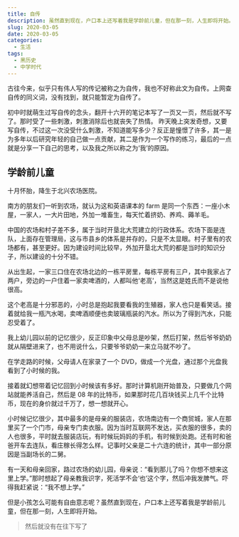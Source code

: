 ```yaml
---
title: 自传
description: 虽然直到现在，户口本上还写着我是学龄前儿童，但在那一刻，人生即将开始。
slug: 2020-03-05
date: 2020-03-05
categories:
  - 生活
tags:
  - 黑历史
  - 中学时代
---
```


古往今来，似乎只有伟人写的传记被称之为自传，我也不好称此文为自传。上网查自传的同义词，没有找到，就只能暂定为自传了。

初中时就萌生过写自传的念头，翻开十六开的笔记本写了一页又一页，然后就不写了。那时受了一些刺激，刺激消除后也就丧失了热情。
昨天晚上突发奇想，又要写自传，不过这一次没受什么刺激，不知道能写多少？反正是憧憬了许多，其一是为多年以后研究年轻的自己做一点贡献，其二是作为一个写作的练习，最后的一点就是分享一下自己的思考，以及我之所以称之为‘我’的原因。

## 学龄前儿童

十月怀胎，降生于北兴农场医院。

南方的朋友们一听到农场，就认为这和英语课本的 farm 是同一个东西：一座小木屋，一家人，一大片田地，外加一堆畜生，每天忙着挤奶、养鸡、薅羊毛。

中国的农场和村子差不多，属于当时开垦北大荒建立的行政体系。农场下面是连队，上面存在管理局，这与市县乡的体系是并存的，只是不太显眼。村子里有的农场都有，甚至更好。因为建设时间比较早，外加开垦北大荒的都是当时的知识分子，所以建设的十分不错。

从出生起，一家三口住在农场北边的一栋平房里，每栋平房有三户，其中我家占了两户，旁边的一户住着一家卖啤酒的，人都叫他‘老高’，当然这是姓氏而不是说他很高。

这个老高是十分邪恶的，小时总是抱起我要看我的生殖器，家人也只是看笑话。接着就给我一瓶汽水喝，卖啤酒顺便也卖玻璃瓶装的汽水。所以为了得到汽水，只能忍受着了。

我上幼儿园以前的记忆很少，反正印象中父母总是吵架，然后打架，然后爷爷奶奶就从隔壁进来了，也不用说什么，只要爷爷奶奶一来立马就不吵了。

在学走路的时候，父母请人在家录了一个 DVD，做成一个光盘，通过那个光盘我看到了小时候的我。

接着就幻想带着记忆回到小时候该有多好。那时计算机刚开始普及，只要做几个网站就能养活自己，然后是 08 年的比特币，如果那时花几百块钱买上几千个比特币，现在的身价就过千万了，想一想就开心。

小时候记忆很少，其中最多的是母亲的服装店，农场南边有一个商贸城，家人在那里买了一个门市，母亲专门卖衣服。因为当时互联网不发达，买衣服的很多，卖的人也很多，平时就去服装店玩，有时候玩妈妈的手机，有时候到处跑。还有时和爸爸开车去连队，看庄稼长得怎么样。记事时父亲是二十六连的统计，其中一部分原因是当副场长的二舅。

有一天和母亲回家，路过农场的幼儿园，母亲说：“看到那儿了吗？你想不想来这里上学。”那时想起了母亲教我识字，死活学不会‘也’这个字，然后冲我发脾气。吓得我赶紧说：“我不想上学。”

但是小孩怎么可能有自由意志呢？虽然直到现在，户口本上还写着我是学龄前儿童，但在那一刻，人生即将开始。

> 然后就没有在往下写了
